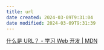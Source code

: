 ```yaml
---
title: url
date created: 2024-03-09T9:31:04
date modified: 2024-03-09T9:31:39
---
```


[什么是 URL？ - 学习 Web 开发 | MDN](https://developer.mozilla.org/zh-CN/docs/Learn/Common_questions/Web_mechanics/What_is_a_URL)
